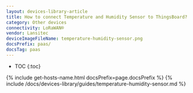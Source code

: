 ```yaml
---
layout: devices-library-article
title: How to connect Temperature and Humidity Sensor to ThingsBoard?
category: Other devices
connectivity: LoRaWAN®
vendor: Lansitec
deviceImageFileName: temperature-humidity-sensor.png
docsPrefix: paas/
docsTag: paas
---
```


* TOC
{:toc}

{% include get-hosts-name.html docsPrefix=page.docsPrefix %}
{% include /docs/devices-library/guides/temperature-humidity-sensor.md %}
